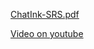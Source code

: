 [ChatInk-SRS.pdf](https://github.com/user-attachments/files/17805609/ChatInk.pdf)

[Video on youtube](https://youtu.be/103hOI5n6Pw)
